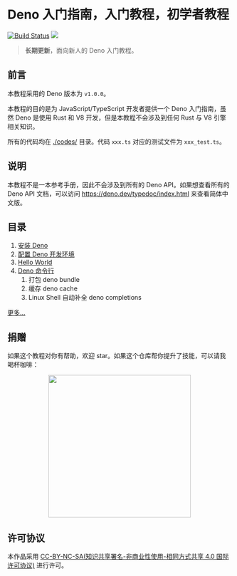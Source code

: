 # Deno 入门指南，入门教程，初学者教程

[![Build Status](https://github.com/justjavac/deno_handbook/workflows/ci/badge.svg?branch=master)](https://github.com/justjavac/deno_handbook/actions)
[![](https://img.shields.io/badge/deno-v1.0.0-green.svg)](https://github.com/denoland/deno)

> **长期更新**，面向新人的 Deno 入门教程。

## 前言

本教程采用的 Deno 版本为 `v1.0.0`。

本教程的目的是为 JavaScript/TypeScript 开发者提供一个 Deno 入门指南，虽然 Deno 是使用 Rust 和 V8 开发，但是本教程不会涉及到任何 Rust 与 V8 引擎相关知识。

所有的代码均在 [./codes/](./codes/) 目录。代码 `xxx.ts` 对应的测试文件为 `xxx_test.ts`。

## 说明

本教程不是一本参考手册，因此不会涉及到所有的 Deno API。如果想查看所有的 Deno API 文档，可以访问 https://deno.dev/typedoc/index.html 来查看简体中文版。

## 目录

1. [安装 Deno](./docs/install-deno.md)
1. [配置 Deno 开发环境](./docs/setup-environment.md)
1. [Hello World](./docs/hello-world-with-deno.md)
1. [Deno 命令行](./docs/deno-cli-sub-commond.md)
   1. 打包 deno bundle
   1. 缓存 deno cache
   1. Linux Shell 自动补全 deno completions

[更多...](./docs/)

## 捐赠

如果这个教程对你有帮助，欢迎 star。如果这个仓库帮你提升了技能，可以请我喝杯咖啡：

<p align="center"><img src="https://cdn.devtips.cn/buy-me-a-coffee-wechat.png?imageView2/2/w/320/interlace/1" width="320" height="320" alt="" /></p>

## 许可协议

本作品采用 <a rel="license" href="http://creativecommons.org/licenses/by-nc-sa/4.0/">CC-BY-NC-SA(知识共享署名-非商业性使用-相同方式共享 4.0 国际许可协议)</a> 进行许可。
